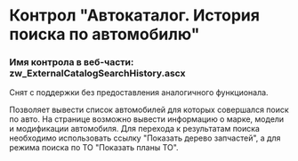 ﻿---
description: 2.4.11.1
---
# Контрол "Автокаталог. История поиска по автомобилю"
### Имя контрола в веб-части: zw_ExternalCatalogSearchHistory.ascx
Снят с поддержки без предоставления аналогичного функционала.

Позволяет вывести список автомобилей для которых совершался поиск по авто.
На странице возможно вывести информацию о марке, модели и модификации автомобиля.
Для перехода к результатам поиска необходимо использовать ссылку "Показать дерево запчастей", а для режима поиска по ТО "Показать планы ТО".

